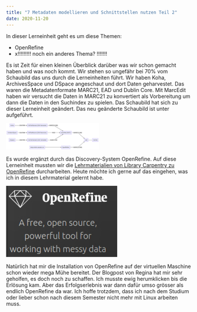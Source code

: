 ```yaml
---
title: "7 Metadaten modellieren und Schnittstellen nutzen Teil 2"
date: 2020-11-20
---
```

In dieser Lerneinheit geht es um diese Themen:

* OpenRefine 
* x!!!!!!!!! noch ein anderes Thema? !!!!!!!

Es ist Zeit für einen kleinen Überblick darüber was wir schon gemacht haben und was noch kommt. Wir stehen so ungefähr bei 70% vom Schaubild das uns durch die Lerneinheiten führt. Wir haben Koha, ArchivesSpace und DSpace angeschaut und dort Daten geharvestet. Das waren die Metadatenformate MARC21, EAD und Dublin Core. Mit MarcEdit haben wir versucht die Daten in MARC21 zu konvertiert als Vorbereitung um dann die Daten in den Suchindex zu spielen. 
Das Schaubild hat sich zu dieser Lerneinheit geändert. Das neu geänderte Schaubild ist unter aufgeführt. 


<img alt="Schaubild" src="https://github.com/stemorit/BAIN-Lerntagebuch/blob/master/_posts/img012-Schaubild-OpenRefine.png?raw=true" width="50%"/>


Es wurde ergänzt durch das Discovery-System OpenRefine. Auf diese Lerneinheit mussten wir die [Lehrmaterialien von Library Carpentry zu OpenRefine](https://librarycarpentry.org/lc-open-refine/) durcharbeiten. Heute möchte ich gerne auf das eingehen, was ich in diesem Lehrmaterial gelernt habe. 

<img alt="OpenRefine Claim" src="https://github.com/stemorit/BAIN-Lerntagebuch/blob/master/_posts/img013-OpenRefineClaim.png?raw=true" width="60%"/>

Natürlich hat mir die Installation von OpenRefine auf der virtuellen Maschine schon wieder mega Mühe bereitet. Der Blogpost von Regina hat mir sehr geholfen, es doch noch zu schaffen. Ich musste ewig herumklicken bis die Erlösung kam. Aber das Erfolgserlebnis war dann dafür umso grösser als endlich OpenRefine da war. Ich hoffe trotzdem, dass ich nach dem Studium oder lieber schon nach diesem Semester nicht mehr mit Linux arbeiten muss. 


